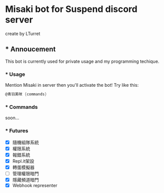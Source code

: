 # Misaki bot for Suspend discord server

create by LTurret

## * Annoucement

This bot is currently used for private usage and my programming techique.

### * Usage

Mention Misaki in server then you'll activate the bot!
Try like this:

```cs
@青羽美咲 {commands}
```

### * Commands

soon...

### * Futures

- [x] 隨機組隊系統
- [x] 權限系統
- [x] 報錯系統
- [x] Repl.it架設
- [x] 轉蛋模擬器
- [ ] 管理權限暗門
- [x] 隱藏頻道暗門
- [x] Webhook representer
